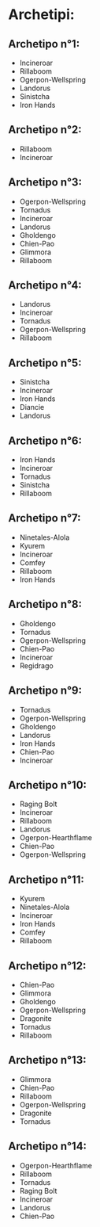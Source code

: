 # Archetipi:
## Archetipo n°1: 
- Incineroar
- Rillaboom
- Ogerpon-Wellspring
- Landorus
- Sinistcha
- Iron Hands
## Archetipo n°2: 
- Rillaboom
- Incineroar
## Archetipo n°3: 
- Ogerpon-Wellspring
- Tornadus
- Incineroar
- Landorus
- Gholdengo
- Chien-Pao
- Glimmora
- Rillaboom
## Archetipo n°4: 
- Landorus
- Incineroar
- Tornadus
- Ogerpon-Wellspring
- Rillaboom
## Archetipo n°5: 
- Sinistcha
- Incineroar
- Iron Hands
- Diancie
- Landorus
## Archetipo n°6: 
- Iron Hands
- Incineroar
- Tornadus
- Sinistcha
- Rillaboom
## Archetipo n°7: 
- Ninetales-Alola
- Kyurem
- Incineroar
- Comfey
- Rillaboom
- Iron Hands
## Archetipo n°8: 
- Gholdengo
- Tornadus
- Ogerpon-Wellspring
- Chien-Pao
- Incineroar
- Regidrago
## Archetipo n°9: 
- Tornadus
- Ogerpon-Wellspring
- Gholdengo
- Landorus
- Iron Hands
- Chien-Pao
- Incineroar
## Archetipo n°10: 
- Raging Bolt
- Incineroar
- Rillaboom
- Landorus
- Ogerpon-Hearthflame
- Chien-Pao
- Ogerpon-Wellspring
## Archetipo n°11: 
- Kyurem
- Ninetales-Alola
- Incineroar
- Iron Hands
- Comfey
- Rillaboom
## Archetipo n°12: 
- Chien-Pao
- Glimmora
- Gholdengo
- Ogerpon-Wellspring
- Dragonite
- Tornadus
- Rillaboom
## Archetipo n°13: 
- Glimmora
- Chien-Pao
- Rillaboom
- Ogerpon-Wellspring
- Dragonite
- Tornadus
## Archetipo n°14: 
- Ogerpon-Hearthflame
- Rillaboom
- Tornadus
- Raging Bolt
- Incineroar
- Landorus
- Chien-Pao